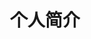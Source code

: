 ---
title: 个人简介
index: false
article: false
icon: mdi:about-circle-outline
layout: AboutMeLayout
category:
  - 个人简介
home: true
heroImage: /logo.svg
heroText: Damone
tagline:  工作经历，项目经验，个人简介。
actions:
  - text: 我的主页
    link: /
    type: primary
  - text: 个人收藏
    link: /collect-data/
---